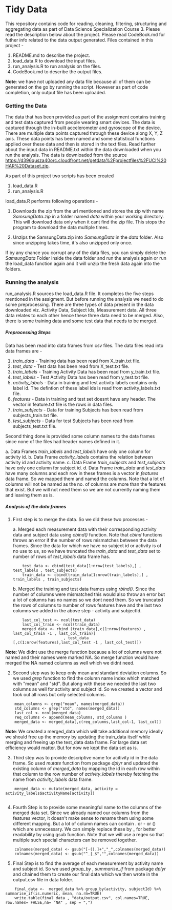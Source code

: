 # Tidy Data

This repository contains code for reading, cleaning, filtering, structuring and aggregating data as part of Data Science Specialization Course 3. Please read the description below about the project. Please read CodeBook.md for futher info related to the data output generated. Files contained in this project - 

1. README.md to describe the project.
2. load_data.R to download the input files.
3. run_analysis.R to run analysis on the files.
4. CodeBook.md to describe the output files.

**Note**: we have not uploaded any data file because all of them can be generated on the go by running the script. However as part of code completion, only output file has been uploaded.


### Getting the Data

The data that has been provided as part of the assignment contains training and test data captured from people wearing smart devices. The data is captured through the in-built accelerometer and gyroscope of the device. There are multiple data points captured through these device along X, Y, Z axis. These data points has been named and some statistical functions applied over these data and then is stored in the text files. Read further about the input data in README.txt within the data downloaded when you run the analysis. The data is downloaded from the source https://d396qusza40orc.cloudfront.net/getdata%2Fprojectfiles%2FUCI%20HAR%20Dataset.zip.

As part of this project two scripts has been created 

1. load_data.R
2. run_analysis.R

load_data.R performs following operations - 

1. Downloads the zip from the url mentioned and stores the zip with name *SamsungData.zip* in a folder named *data* within your working directory. This will download data only when it cant find the zip file. This stops the program to download the data multiple times. 

2. Unzips the SamsungData.zip into *SamsungData* in the *data* folder. Also since unzipping takes time, it's also unzipped only once. 

If by any chance you corrupt any of the data files, you can simply delete the *SamsungData* Folder inside the data folder and run the analysis again or run the load_data function again and it will unzip the fresh data again into the folders.

### Running the analysis
run_analysis.R sources the load_data.R file. It completes the five steps mentioned in the assigment. But before running the analysis we need to do some preprocessing. There are three types of data present in the data downloaded viz. Activity Data, Subject Ids, Measurement data. All three data relates to each other hence these three data need to be merged. Also, there is some training data and some test data that needs to be merged. 

##### Preprocessing Steps
Data has been read into data frames from csv files. The data files read into data frames are -  

1. *train_data* - Training data has been read from X_train.txt file.
2. *test_data* - Test data has been read from X_test.txt file.
3. *train_labels* - Training Activity Data has been read from y_train.txt file.
4. *test_labels* - Test Activity Data has been read from y_test.txt file. 
5. *activity_labels* - Data in training and test activity labels contains only label id. The defintion of these label ids is read from activity_labels.txt file.
6. *features* - Data in training and test set doesnt have any header. The vector in feature.txt file is the rows in data files.
7. *train_subjects* - Data for training Subjects has been read from subjects_train.txt file.
8. *test_subjects* - Data for test Subjects has been read from subjects_test.txt file.

Second thing done is provided some column names to the data frames since none of the files had header names defined in it. 

a. Data Frames *train_labels* and *test_labels* have only one column for activity id. 
b. Data Frame *activity_labels* contains the relation between activity id and activity name.
c. Data Frame *train_subjects* and *test_subjects* have only one column for subject id.
d. Data Frame *train_data* and *test_data* have many columns and each row in these frames is a vector in *features* data frame. So we mapped them and named the columns. Note that a lot of columns will not be named as the no. of columns are more than the features that exist. But we will not need them so we are not currently naming them and leaving them as is.


##### Analysis of the data frames 
1. First step is to merge the data. So we did these two processes - 

    a. Merged each measurement data with their corresponding activity data and subject data using *cbind()* function. Note that *cbind* functions throws an error if the number of rows mismatches between the data frames. Since the data for which we have no subject id or activity is of no use to us, so we have truncated the *train_data* and *test_data* set to number of rows of *test_labels* data frame has.

    ```
        test_data <- cbind(test_data[1:nrow(test_labels),] , test_labels , test_subjects)
        train_data <- cbind(train_data[1:nrow(train_labels),] , train_labels , train_subjects)
    
    ```

   b. Merged the training and test data frames using *rbind()*. Since the number of columns were mismatched this would also throw an error but a lot of columns has no names so we dont need them. So we truncated the rows of columns to number of rows features have and the last two columns we added in the above step - activity and subjectId.

    ```
        last_col_test <- ncol(test_data)
        last_col_train <- ncol(train_data)
        merged_data <- rbind (train_data[,c(1:nrow(features) , last_col_train -1 , last_col_train)] 
                          , test_data [,c(1:nrow(features),last_col_test -1 , last_col_test)])

    ```

**Note**: We didnt use the merge function because a lot of columns were not named and their names were marked NA. So merge function would have merged the NA named columns as well which we didnt need. 

2. Second step was to keep only mean and standard deviation columns. So we used *grep* function to find the column name index which matched with "mean" and "std". But along with these we needed the last two columns as well for activity and subject id. So we created a vector and took out all rows but only selected columns.

```
    mean_columns <- grep("mean", names(merged_data))
    std_columns <- grep("std", names(merged_data))
    last_col <- ncol(merged_data)
    req_columns <- append(mean_columns, std_columns )
    merged_data <- merged_data[,c(req_columns,last_col-1, last_col)]

```

**Note**: We created a merged_data which will take additional memory ideally we should free up the memory by updating the train_data itself while merging and freeing up the test_data data frame. For large data set efficiency would matter. But for now we kept the data set as is.

3. Third step was to provide descriptive name for acitivity id in the data frame. So used *mutate* function from package *dplyr* and updated the existing column of *merged_data* by mapping the id in each row within that column to the row number of *activity_labels* thereby fetching the name from *activity_labels* data frame.

```
    merged_data <- mutate(merged_data, activity = activity_labels$activityName[activity])
    
```
4. Fourth Step is to provide some meaningful name to the columns of the merged data set. Since we already named our columns from the features vector, it doesn't make sense to rename them using some different mapping. But a lot of column names can contain . or - or () which are unnecessary. We can simply replace these by _ for better readability by using gsub function. Note that we will use a regex so that multiple such special characters can be removed together.

```
    colnames(merged_data) <- gsub("[-().]+","_",colnames(merged_data))
    colnames(merged_data) <- gsub("^_|_$","",colnames(merged_data))

```

5. Final Step is to find the average of each measurement by activity name and subject id. So we used *group_by* , *summarise_if* from package *dplyr* and chained them to create our final data which we then wrote in the output.csv file in data folder.

```
    final_data <-  merged_data %>% group_by(activity, subjectId) %>% summarise_if(is.numeric, mean, na.rm=TRUE) 
    write.table(final_data , "data/output.csv", col.names=TRUE, row.names= FALSE,na= "NA" , sep = ",")

```


